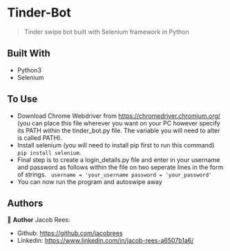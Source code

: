 # Tinder-Bot

> Tinder swipe bot built with Selenium framework in Python

## Built With

- Python3
- Selenium

## To Use

* Download Chrome Webdriver from https://chromedriver.chromium.org/ (you can place this file wherever you want on your PC however specify its PATH within the tinder_bot.py file. The variable you will need to alter is called PATH).
* Install selenium (you will need to install pip first to run this command) `pip install selenium`.
* Final step is to create a login_details.py file and enter in your username and password as follows within the file on two seperate lines in the form of strings. 
` username = 'your_username
  password = 'your_password'`
* You can now run the program and autoswipe away

## Authors

👤 **Author**
Jacob Rees:
- Github: https://github.com/jacobrees
- Linkedin: https://www.linkedin.com/in/jacob-rees-a6507b1a6/


